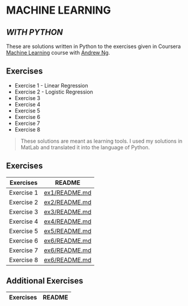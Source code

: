 # MACHINE LEARNING
## _WITH PYTHON_


These are solutions written in Python to the exercises given in Coursera [Machine Learning] course with [Andrew Ng].



## Exercises

- Exercise 1 - Linear Regression
- Exercise 2 - Logistic Regression
- Exercise 3
- Exercise 4
- Exercise 5
- Exercise 6
- Exercise 7
- Exercise 8

> These solutions are meant as learning tools.
> I used my solutions in MatLab and translated it into
> the language of Python.



## Exercises


| Exercises | README |
| ------ | ------ |
| Exercise 1 | [ex1/README.md][ex1] |
| Exercise 2 | [ex2/README.md][ex2] |
| Exercise 3 | [ex3/README.md][ex3] |
| Exercise 4 | [ex4/README.md][ex4] |
| Exercise 5 | [ex5/README.md][ex5] |
| Exercise 6 | [ex6/README.md][ex6] |
| Exercise 7 | [ex6/README.md][ex7] |
| Exercise 8 | [ex6/README.md][ex8] |

## Additional Exercises
| Exercises | README |
| ------ | ------ |

   [Andrew Ng]: <https://www.coursera.org/instructor/andrewng>
   [Machine Learning]: <https://www.coursera.org/learn/machine-learning/home/info>


   [ex1]: <https://github.com/toopham/MachineLearningWithPython/blob/main/ex1/README.md>
   [ex2]: <https://github.com/toopham/MachineLearningWithPython/blob/main/ex2/README.md>
   [ex3]: <https://github.com/toopham/MachineLearningWithPython/ex1/README.md>
   [ex4]: <https://github.com/toopham/MachineLearningWithPython/ex1/README.md>
   [ex5]: <https://github.com/toopham/MachineLearningWithPython/ex1/README.md>
   [ex6]: <https://github.com/toopham/MachineLearningWithPython/ex1/README.md>
   [ex7]: <https://github.com/toopham/MachineLearningWithPython/ex1/README.md>
   [ex8]: <https://github.com/toopham/MachineLearningWithPython/ex1/README.md>
